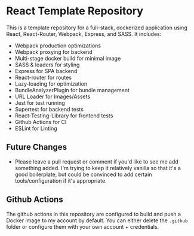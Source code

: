 # React Template Repository

This is a template repository for a full-stack, dockerized application using React, React-Router, Webpack, Express, and SASS. It includes:

- Webpack production optimizations
- Webpack proxying for backend
- Multi-stage docker build for minimal image
- SASS & loaders for styling
- Express for SPA backend
- React-router for routes
- Lazy-loading for optimization
- BundleAnalyzerPlugin for bundle management
- URL Loader for Images/Assets
- Jest for test running
- Supertest for backend tests
- React-Testing-Library for frontend tests
- Github Actions for CI
- ESLint for Linting

## Future Changes

- Please leave a pull request or comment if you'd like to see me add something added. I'm trying to keep it relatively vanilla so that it's a good boilerplate, but could be convinced to add certain tools/configuration if it's appropriate.

## Github Actions 
The github actions in this repository are configured to build and push a Docker image to my account by default. You can either delete the `.github` folder or configure them with your own account + credentials.
